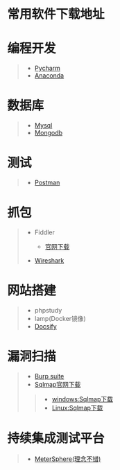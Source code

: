 # 常用软件下载地址

# 编程开发
>* [Pycharm](https://www.jetbrains.com.cn/en-us/pycharm/)
>* [Anaconda](https://www.anaconda.com/)

# 数据库
>* [Mysql](https://dev.mysql.com/downloads/)
>* [Mongodb](https://www.mongodb.com/try/download/community)

# 测试
>* [Postman](https://www.postman.com/)
>

# 抓包
>* Fiddler
>      * [官网下载](https://www.telerik.com/fiddler)
>
>* [Wireshark](https://www.wireshark.org/)

# 网站搭建
>* phpstudy
>* lamp(Docker镜像)
>* [Docsify](https://docsify.js.org/#/zh-cn/helpers)

# 漏洞扫描
>* [Burp suite](https://portswigger.net/burp/releases)
>* [Sqlmap官网下载](https://sqlmap.org/)
>>* <a href="/download_link/local_download/sqlmapproject-sqlmap-1.6.7-3-g54e953d.zip" title="sql_download">windows:Sqlmap下载</a>
>>* <a href="/download_link/local_download/sqlmapproject-sqlmap-1.6.7-3-g54e953d.zip" title="sql_download">Linux:Sqlmap下载</a>

# 持续集成测试平台
>* [MeterSphere(理念不错)](https://fit2cloud.com/metersphere/index.html?bd_vid=10143430453115405479)

